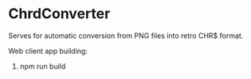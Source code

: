# ChrdConverter

Serves for automatic conversion from PNG files into retro CHR$ format.

Web client app building:
1. npm run build
